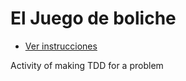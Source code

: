 # El Juego de boliche
- [Ver instrucciones](./instructions.md)
 
Activity of making TDD for a problem